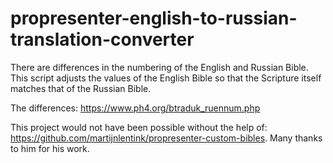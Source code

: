 # propresenter-english-to-russian-translation-converter

There are differences in the numbering of the English and Russian Bible. This script adjusts the values of the English Bible so that the Scripture itself matches that of the Russian Bible.

The differences: https://www.ph4.org/btraduk_ruennum.php

This project would not have been possible without the help of: https://github.com/martijnlentink/propresenter-custom-bibles. Many thanks to him for his work.